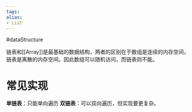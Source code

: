 ```yaml
---
tags: 
alias:
- List
---
```

#dataStructure

链表和[[Array]]是最基础的数据结构，两者的区别在于数组是连续的内存空间，链表是离散的内存空间。因此数组可以随机访问，而链表则不能。
# 常见实现
**单链表**：只能单向遍历
**双链表**：可以双向遍历，但实现要更复杂。